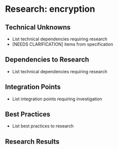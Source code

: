 # Research: encryption

## Technical Unknowns
- List technical dependencies requiring research
- [NEEDS CLARIFICATION] items from specification

## Dependencies to Research
- List technical dependencies requiring research

## Integration Points
- List integration points requiring investigation

## Best Practices
- List best practices to research

## Research Results
<!-- Update with research findings -->
